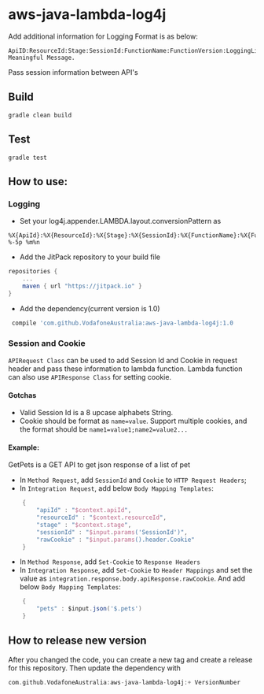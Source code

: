 # aws-java-lambda-log4j
Add additional information for Logging
Format is as below:
```
ApiID:ResourceId:Stage:SessionId:FunctionName:FunctionVersion:LoggingLineNumber:LoggingPriority: Meaningful Message.
```

Pass session information between API's

## Build
`gradle clean build`

## Test
`gradle test`

## How to use:
### Logging
* Set your log4j.appender.LAMBDA.layout.conversionPattern as 
```
%X{ApiId}:%X{ResourceId}:%X{Stage}:%X{SessionId}:%X{FunctionName}:%X{FunctionVersion}:%c:%L: %-5p %m%n
```
* Add the JitPack repository to your build file
```groovy
repositories {
	...
	maven { url "https://jitpack.io" }
}
```
* Add the dependency(current version is 1.0)
```groovy
 compile 'com.github.VodafoneAustralia:aws-java-lambda-log4j:1.0
```
### Session and Cookie
`APIRequest Class` can be used to add Session Id and Cookie in request header and pass these
information to lambda function. Lambda function can also use `APIResponse Class` for setting cookie.

#### Gotchas
* Valid Session Id is a 8 upcase alphabets String.
* Cookie should be format as `name=value`. Support multiple cookies, and the format should be `name1=value1;name2=value2...`

#### Example:
GetPets is a GET API to get json response of a list of pet
* In `Method Request`, add `SessionId` and `Cookie` to `HTTP Request Headers`;
* In `Integration Request`, add below `Body Mapping Templates`:
```groovy
	{
    	"apiId" : "$context.apiId",
    	"resourceId" : "$context.resourceId",
    	"stage" : "$context.stage",
    	"sessionId" : "$input.params('SessionId')",
    	"rawCookie" : "$input.params().header.Cookie"
	}
```
* In `Method Response`, add `Set-Cookie` to `Response Headers`
* In `Integration Response`, add `Set-Cookie` to `Header Mappings` and set the value as `integration.response.body.apiResponse.rawCookie`.
And add below `Body Mapping Templates`:
```groovy
	{
    	"pets" : $input.json('$.pets')
	}
```

## How to release new version
After you changed the code, you can create a new tag and create a release for this repository. Then update the dependency with 
```groovy
com.github.VodafoneAustralia:aws-java-lambda-log4j:+ VersionNumber
```